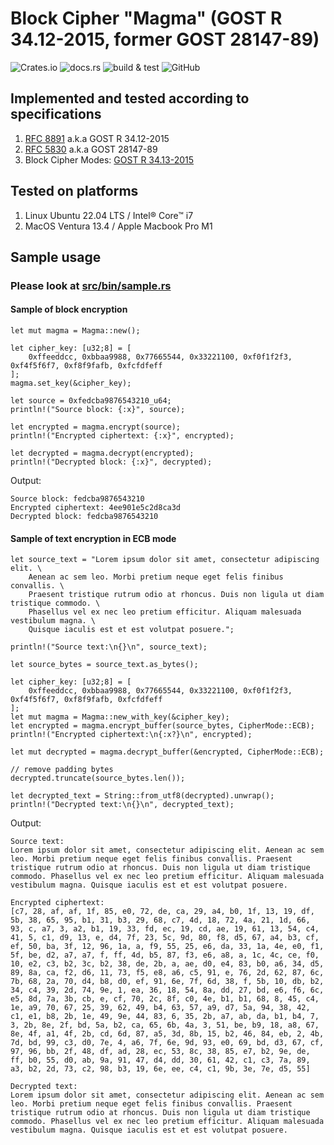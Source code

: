 # Block Cipher "Magma" (GOST R 34.12-2015, former GOST 28147-89)

![Crates.io](https://img.shields.io/crates/v/cipher_magma)
![docs.rs](https://img.shields.io/docsrs/cipher_magma)
![build & test](https://github.com/sheroz/cipher_magma/actions/workflows/ci.yml/badge.svg)
![GitHub](https://img.shields.io/github/license/sheroz/cipher_magma)

## Implemented and tested according to specifications

1. [RFC 8891](https://datatracker.ietf.org/doc/html/rfc8891.html) a.k.a GOST R 34.12-2015
2. [RFC 5830](https://datatracker.ietf.org/doc/html/rfc5830) a.k.a GOST 28147-89
3. Block Cipher Modes: [GOST R 34.13-2015](https://www.tc26.ru/standard/gost/GOST_R_3413-2015.pdf)  

## Tested on platforms

1. Linux Ubuntu 22.04 LTS / Intel® Core™ i7
2. MacOS Ventura 13.4 / Apple Macbook Pro M1

## Sample usage

### Please look at [src/bin/sample.rs](src/bin/sample.rs)

#### Sample of block encryption

    let mut magma = Magma::new();

    let cipher_key: [u32;8] = [
        0xffeeddcc, 0xbbaa9988, 0x77665544, 0x33221100, 0xf0f1f2f3, 0xf4f5f6f7, 0xf8f9fafb, 0xfcfdfeff
    ];
    magma.set_key(&cipher_key);

    let source = 0xfedcba9876543210_u64;
    println!("Source block: {:x}", source);

    let encrypted = magma.encrypt(source);
    println!("Encrypted ciphertext: {:x}", encrypted);

    let decrypted = magma.decrypt(encrypted);
    println!("Decrypted block: {:x}", decrypted);

Output:

    Source block: fedcba9876543210
    Encrypted ciphertext: 4ee901e5c2d8ca3d
    Decrypted block: fedcba9876543210

#### Sample of text encryption in ECB mode

    let source_text = "Lorem ipsum dolor sit amet, consectetur adipiscing elit. \
        Aenean ac sem leo. Morbi pretium neque eget felis finibus convallis. \
        Praesent tristique rutrum odio at rhoncus. Duis non ligula ut diam tristique commodo. \
        Phasellus vel ex nec leo pretium efficitur. Aliquam malesuada vestibulum magna. \
        Quisque iaculis est et est volutpat posuere.";

    println!("Source text:\n{}\n", source_text);

    let source_bytes = source_text.as_bytes();

    let cipher_key: [u32;8] = [
        0xffeeddcc, 0xbbaa9988, 0x77665544, 0x33221100, 0xf0f1f2f3, 0xf4f5f6f7, 0xf8f9fafb, 0xfcfdfeff
    ];
    let mut magma = Magma::new_with_key(&cipher_key);
    let encrypted = magma.encrypt_buffer(source_bytes, CipherMode::ECB);
    println!("Encrypted ciphertext:\n{:x?}\n", encrypted);

    let mut decrypted = magma.decrypt_buffer(&encrypted, CipherMode::ECB);

    // remove padding bytes
    decrypted.truncate(source_bytes.len());

    let decrypted_text = String::from_utf8(decrypted).unwrap();
    println!("Decrypted text:\n{}\n", decrypted_text);

Output:

    Source text:
    Lorem ipsum dolor sit amet, consectetur adipiscing elit. Aenean ac sem leo. Morbi pretium neque eget felis finibus convallis. Praesent tristique rutrum odio at rhoncus. Duis non ligula ut diam tristique commodo. Phasellus vel ex nec leo pretium efficitur. Aliquam malesuada vestibulum magna. Quisque iaculis est et est volutpat posuere.

    Encrypted ciphertext:
    [c7, 28, af, af, 1f, 85, e0, 72, de, ca, 29, a4, b0, 1f, 13, 19, df, 5b, 38, 65, 95, b1, 31, b3, 29, 68, c7, 4d, 18, 72, 4a, 21, 1d, 66, 93, c, a7, 3, a2, b1, 19, 33, fd, ec, 19, cd, ae, 19, 61, 13, 54, c4, 41, 5, c1, d9, 13, e, d4, 7f, 23, 5c, 9d, 80, f8, d5, 67, a4, b3, cf, ef, 50, ba, 3f, 12, 96, 1a, a, f9, 55, 25, e6, da, 33, 1a, 4e, e0, f1, 5f, be, d2, a7, a7, f, ff, 4d, b5, 87, f3, e6, a8, a, 1c, 4c, ce, f0, 10, e2, c3, b2, 3c, b2, 38, de, 2b, a, ae, d0, e4, 83, b0, a6, 34, d5, 89, 8a, ca, f2, d6, 11, 73, f5, e8, a6, c5, 91, e, 76, 2d, 62, 87, 6c, 7b, 68, 2a, 70, d4, b8, d0, ef, 91, 6e, 7f, 6d, 38, f, 5b, 10, db, b2, 34, c4, 39, 2d, 74, 9e, 1, ea, 36, 18, 54, 8a, dd, 27, bd, e6, f6, 6c, e5, 8d, 7a, 3b, cb, e, cf, 70, 2c, 8f, c0, 4e, b1, b1, 68, 8, 45, c4, 1e, a9, 70, 67, 25, 39, 62, 49, b4, 63, 57, a9, d7, 5a, 94, 38, 42, c1, e1, b8, 2b, 1e, 49, 9e, 44, 83, 6, 35, 2b, a7, ab, da, b1, b4, 7, 3, 2b, 8e, 2f, bd, 5a, b2, ca, 65, 6b, 4a, 3, 51, be, b9, 18, a8, 67, 8e, 4f, a1, 4f, 2b, cd, 6d, 87, a5, 3d, 8b, 15, b2, 46, 84, eb, 2, 4b, 7d, bd, 99, c3, d0, 7e, 4, a6, 7f, 6e, 9d, 93, e0, 69, bd, d3, 67, cf, 97, 96, bb, 2f, 48, df, ad, 28, ec, 53, 8c, 38, 85, e7, b2, 9e, de, ff, b0, 55, d0, ab, 9a, 91, 47, d4, dd, 30, 61, 42, c1, c3, 7a, 89, a3, b2, 2d, 73, c2, 98, b3, 19, 6e, ee, c4, c1, 9b, 3e, 7e, d5, 55]

    Decrypted text:
    Lorem ipsum dolor sit amet, consectetur adipiscing elit. Aenean ac sem leo. Morbi pretium neque eget felis finibus convallis. Praesent tristique rutrum odio at rhoncus. Duis non ligula ut diam tristique commodo. Phasellus vel ex nec leo pretium efficitur. Aliquam malesuada vestibulum magna. Quisque iaculis est et est volutpat posuere.
